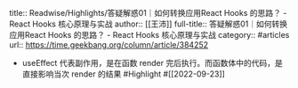 title:: Readwise/Highlights/答疑解惑01｜如何转换应用React Hooks 的思路？ - React Hooks 核心原理与实战
author:: [[王沛]]
full-title:: 答疑解惑01｜如何转换应用React Hooks 的思路？ - React Hooks 核心原理与实战
category:: #articles
url:: https://time.geekbang.org/column/article/384252

- useEffect 代表副作用，是在函数 render 完后执行。而函数体中的代码，是直接影响当次 render 的结果 #Highlight #[[2022-09-23]]